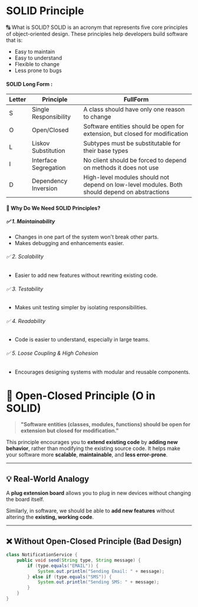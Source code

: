 
# SOLID Principle
🔠 What is SOLID?
SOLID is an acronym that represents five core principles of object-oriented design. These principles help developers build software that is:

- Easy to maintain
- Easy to understand
- Flexible to change
- Less prone to bugs
#### SOLID Long Form : 
| Letter | Principle             | FullForm                          |
|--------|-----------------------|-----------------------------------|
| S      | Single Responsibility | A class should have only one reason to change |
| O      | Open/Closed           | Software entities should be open for extension, but closed for modification |
| L      | Liskov Substitution   | Subtypes must be substitutable for their base types |
| I      | Interface Segregation | No client should be forced to depend on methods it does not use |
| D      | Dependency Inversion  | High-level modules should not depend on low-level modules. Both should depend on abstractions |

#### 🎯 Why Do We Need SOLID Principles?
##### ✅ 1. Maintainability
- Changes in one part of the system won't break other parts.
- Makes debugging and enhancements easier.

###### ✅ 2. Scalability
- Easier to add new features without rewriting existing code.

###### ✅ 3. Testability
- Makes unit testing simpler by isolating responsibilities.

###### ✅ 4. Readability
- Code is easier to understand, especially in large teams.

###### ✅ 5. Loose Coupling & High Cohesion
- Encourages designing systems with modular and reusable components.
# 🧱 Open-Closed Principle (O in SOLID)

> **"Software entities (classes, modules, functions) should be open for extension but closed for modification."**

This principle encourages you to **extend existing code** by **adding new behavior**, rather than modifying the existing source code. It helps make your software more **scalable**, **maintainable**, and **less error-prone**.

---

## 💡 Real-World Analogy

A **plug extension board** allows you to plug in new devices without changing the board itself.

Similarly, in software, we should be able to **add new features** without altering the **existing, working code**.

---

## ❌ Without Open-Closed Principle (Bad Design)

```java
class NotificationService {
    public void send(String type, String message) {
        if (type.equals("EMAIL")) {
            System.out.println("Sending Email: " + message);
        } else if (type.equals("SMS")) {
            System.out.println("Sending SMS: " + message);
        }
    }
}

